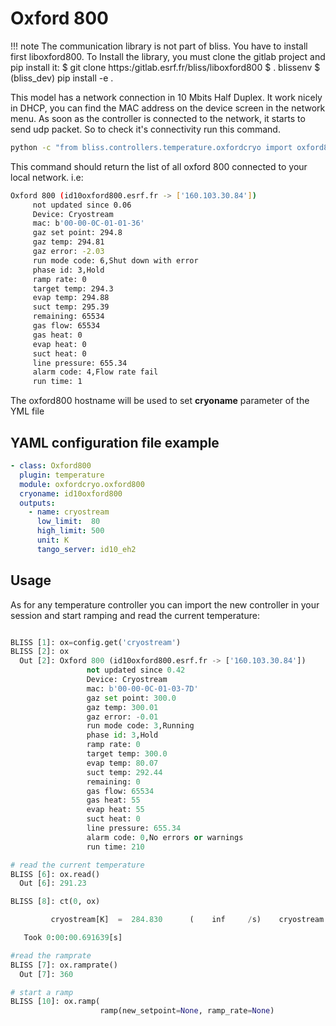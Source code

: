 # Oxford 800

!!! note
    The communication library is not part of bliss. You have to install first liboxford800.
    To Install the library, you must clone the gitlab project and pip install it:
       $ git clone https:/gitlab.esrf.fr/bliss/liboxford800
       $ . blissenv
       $ (bliss_dev) pip install -e .

This model has a network connection in 10 Mbits Half Duplex.  It work
nicely in DHCP, you can find the MAC address on the device screen in
the network menu.  As soon as the controller is connected to the
network, it starts to send udp packet. So to check it's connectivity
run this command.

```bash
python -c "from bliss.controllers.temperature.oxfordcryo import oxford800;oxford800.ls_oxford800()"
```

This command should return the list of all oxford 800 connected to your local network.
i.e:

```bash
Oxford 800 (id10oxford800.esrf.fr -> ['160.103.30.84'])
	 not updated since 0.06
	 Device: Cryostream
	 mac: b'00-00-0C-01-01-36'
	 gaz set point: 294.8
	 gaz temp: 294.81
	 gaz error: -2.03
	 run mode code: 6,Shut down with error
	 phase id: 3,Hold
	 ramp rate: 0
	 target temp: 294.3
	 evap temp: 294.88
	 suct temp: 295.39
	 remaining: 65534
	 gas flow: 65534
	 gas heat: 0
	 evap heat: 0
	 suct heat: 0
	 line pressure: 655.34
	 alarm code: 4,Flow rate fail
	 run time: 1
```

The oxford800 hostname will be used to set **cryoname** parameter of the YML file

## YAML configuration file example

```YAML
- class: Oxford800
  plugin: temperature
  module: oxfordcryo.oxford800
  cryoname: id10oxford800
  outputs:
    - name: cryostream
      low_limit:  80
      high_limit: 500
      unit: K
      tango_server: id10_eh2
```

## Usage

As for any temperature controller you can import the new controller in your session and start ramping and read the current temperature:

```python

BLISS [1]: ox=config.get('cryostream')
BLISS [2]: ox
  Out [2]: Oxford 800 (id10oxford800.esrf.fr -> ['160.103.30.84'])
                 not updated since 0.42
                 Device: Cryostream
                 mac: b'00-00-0C-01-03-7D'
                 gaz set point: 300.0
                 gaz temp: 300.01
                 gaz error: -0.01
                 run mode code: 3,Running
                 phase id: 3,Hold
                 ramp rate: 0
                 target temp: 300.0
                 evap temp: 80.07
                 suct temp: 292.44
                 remaining: 0
                 gas flow: 65534
                 gas heat: 55
                 evap heat: 55
                 suct heat: 0
                 line pressure: 655.34
                 alarm code: 0,No errors or warnings
                 run time: 210

# read the current temperature
BLISS [6]: ox.read()
  Out [6]: 291.23

BLISS [8]: ct(0, ox)

         cryostream[K]  =  284.830      (    inf     /s)    cryostream

   Took 0:00:00.691639[s]

#read the ramprate
BLISS [7]: ox.ramprate()
  Out [7]: 360

# start a ramp
BLISS [10]: ox.ramp(
                    ramp(new_setpoint=None, ramp_rate=None)

```
